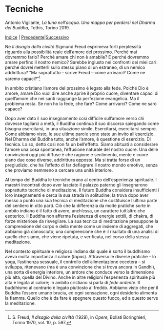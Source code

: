 
# Tecniche

Antonio Vigilante, _La luna nell’acqua. Una mappa per perdersi nel Dharma del Buddha_, Tethis, Torino 2019.

[Indice](index.md) | [Precedente](dimore.md)|[Successivo](il-limite-del-mondo.md)

Ne _Il disagio della civiltà_ Sigmund Freud esprimeva forti perplessità riguardo alla possibilità reale dell’amore del prossimo. Perché mai dovremmo farlo? Perché amare chi non è amabile? E perché dovremmo amare perfino il nostro nemico? Sarebbe ingiusto nei confronti dei miei cari: perché dovrei metterli sullo stesso piano di un estraneo, di un nemico addirittura? “Ma soprattutto – scrive Freud – come arrivarci? Come ne saremo capaci?”[^48]

In ambito cristiano l’amore del prossimo è legato alla fede. Poiché Dio è amore, amare Dio vuol dire anche aprire il proprio cuore, diventare capaci di quell’amore che nei santi raggiunge la perfezione evangelica. Ma il problema resta. Se non ho la fede, che fare? Come arrivarci? Come ne sarò capace?

Dopo aver dato il suo insegnamento così difficile sull’amore verso chi dovesse tagliarci a metà, il Buddha continua il suo discorso spiegando come bisogna esercitarsi, in una situazione simile. Esercitarsi, esercitarsi sempre. Come abbiamo visto, le sue ultime parole sono state un invito all’esercizio. Nel Dharma del Buddha tutto, anche l’amore, è questione di esercizio. Di tecnica. Lo so, detto così non fa un bell’effetto. Siamo abituati a considerare l’amore una cosa spontanea, l’effusione naturale del nostro cuore. Una delle convinzioni oggi più diffuse è che ragione e sentimento, mente e cuore siano due cose diverse, addirittura opposte. Ma si tratta forse di un pregiudizio, che ha l’effetto di far deflagrare il nostro mondo emotivo, senza che proviamo nemmeno a cercare una unità interiore.

Al tempo del Buddha le tecniche erano al centro dell’esperienza spirituale. I maestri incontrati dopo aver lasciato il palazzo paterno gli insegnarono soprattutto tecniche di meditazione. Il futuro Buddha considera insufficienti i loro insegnamenti e cerca la sua strada in solitudine; la trova dopo aver messo a punto una sua tecnica di meditazione che costituisce l’ultima parte del sentiero in otto parti. Ciò che la differenzia da molte pratiche sorte in ambito indiano è il fatto di avere, anch’essa, un carattere tutt’altro che esoterico. Il Buddha non afferma l’esistenza di energie sottili, di chakra, di forze misteriose da risvegliare. La sua tecnica di meditazione presuppone la comprensione del corpo e della mente come un insieme di aggregati, che abbiamo già conosciuto; una comprensione che è il risultato di una analisi di quello che siamo, che viene ripetuta, e verificata, nel corso della stessa meditazione.

Nel contesto spirituale e religioso indiano dal quale è sorto il buddhismo aveva molta importanza il calore (_tapas_). Attraverso le diverse pratiche – lo yoga, l’astinenza sessuale, il controllo dell’alimentazione eccetera – si sviluppa, ritenevano (ma è una convinzione che si trova ancora in Gandhi), una sorta di energia interiore, un ardore che conduce verso la dimensione più alta, quella del Divino. Anche in altre religioni l’esperienza spirituale più alta è legata al calore; in ambito cristiano si parla di _fede ardente_. Il buddhismo al contrario è legato piuttosto al freddo. Abbiamo visto che per il Buddha l’essere umano brucia, ed ogni sensazione, ogni desiderio alimenta la fiamma. Quello che è da fare è spegnere questo fuoco, ed a questo serve la meditazione.

[^48]: S. Freud, *Il disagio della civiltà* (1929), in *Opere*, Bollati Boringhieri, Torino 1970, vol. 10, p. 597. 